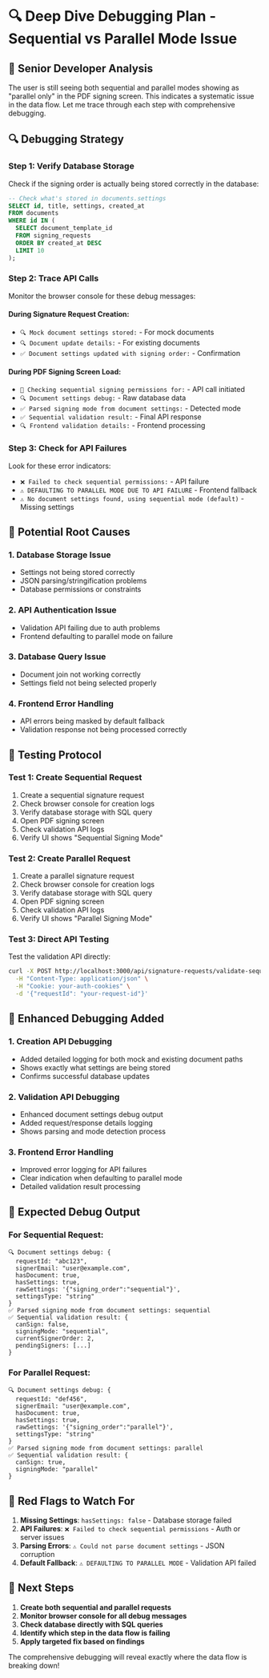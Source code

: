 # 🔍 Deep Dive Debugging Plan - Sequential vs Parallel Mode Issue

## 🧠 **Senior Developer Analysis**

The user is still seeing both sequential and parallel modes showing as "parallel only" in the PDF signing screen. This indicates a systematic issue in the data flow. Let me trace through each step with comprehensive debugging.

## 🔍 **Debugging Strategy**

### **Step 1: Verify Database Storage**
Check if the signing order is actually being stored correctly in the database:

```sql
-- Check what's stored in documents.settings
SELECT id, title, settings, created_at 
FROM documents 
WHERE id IN (
  SELECT document_template_id 
  FROM signing_requests 
  ORDER BY created_at DESC 
  LIMIT 10
);
```

### **Step 2: Trace API Calls**
Monitor the browser console for these debug messages:

#### **During Signature Request Creation:**
- `🔍 Mock document settings stored:` - For mock documents
- `🔍 Document update details:` - For existing documents  
- `✅ Document settings updated with signing order:` - Confirmation

#### **During PDF Signing Screen Load:**
- `🔄 Checking sequential signing permissions for:` - API call initiated
- `🔍 Document settings debug:` - Raw database data
- `✅ Parsed signing mode from document settings:` - Detected mode
- `✅ Sequential validation result:` - Final API response
- `🔍 Frontend validation details:` - Frontend processing

### **Step 3: Check for API Failures**
Look for these error indicators:
- `❌ Failed to check sequential permissions:` - API failure
- `⚠️ DEFAULTING TO PARALLEL MODE DUE TO API FAILURE` - Frontend fallback
- `⚠️ No document settings found, using sequential mode (default)` - Missing settings

## 🎯 **Potential Root Causes**

### **1. Database Storage Issue**
- Settings not being stored correctly
- JSON parsing/stringification problems
- Database permissions or constraints

### **2. API Authentication Issue**
- Validation API failing due to auth problems
- Frontend defaulting to parallel mode on failure

### **3. Database Query Issue**
- Document join not working correctly
- Settings field not being selected properly

### **4. Frontend Error Handling**
- API errors being masked by default fallback
- Validation response not being processed correctly

## 🧪 **Testing Protocol**

### **Test 1: Create Sequential Request**
1. Create a sequential signature request
2. Check browser console for creation logs
3. Verify database storage with SQL query
4. Open PDF signing screen
5. Check validation API logs
6. Verify UI shows "Sequential Signing Mode"

### **Test 2: Create Parallel Request**
1. Create a parallel signature request
2. Check browser console for creation logs
3. Verify database storage with SQL query
4. Open PDF signing screen
5. Check validation API logs
6. Verify UI shows "Parallel Signing Mode"

### **Test 3: Direct API Testing**
Test the validation API directly:
```bash
curl -X POST http://localhost:3000/api/signature-requests/validate-sequential \
  -H "Content-Type: application/json" \
  -H "Cookie: your-auth-cookies" \
  -d '{"requestId": "your-request-id"}'
```

## 🔧 **Enhanced Debugging Added**

### **1. Creation API Debugging**
- Added detailed logging for both mock and existing document paths
- Shows exactly what settings are being stored
- Confirms successful database updates

### **2. Validation API Debugging**
- Enhanced document settings debug output
- Added request/response details logging
- Shows parsing and mode detection process

### **3. Frontend Error Handling**
- Improved error logging for API failures
- Clear indication when defaulting to parallel mode
- Detailed validation result processing

## 🎯 **Expected Debug Output**

### **For Sequential Request:**
```
🔍 Document settings debug: {
  requestId: "abc123",
  signerEmail: "user@example.com",
  hasDocument: true,
  hasSettings: true,
  rawSettings: '{"signing_order":"sequential"}',
  settingsType: "string"
}
✅ Parsed signing mode from document settings: sequential
✅ Sequential validation result: {
  canSign: false,
  signingMode: "sequential",
  currentSignerOrder: 2,
  pendingSigners: [...]
}
```

### **For Parallel Request:**
```
🔍 Document settings debug: {
  requestId: "def456",
  signerEmail: "user@example.com", 
  hasDocument: true,
  hasSettings: true,
  rawSettings: '{"signing_order":"parallel"}',
  settingsType: "string"
}
✅ Parsed signing mode from document settings: parallel
✅ Sequential validation result: {
  canSign: true,
  signingMode: "parallel"
}
```

## 🚨 **Red Flags to Watch For**

1. **Missing Settings**: `hasSettings: false` - Database storage failed
2. **API Failures**: `❌ Failed to check sequential permissions` - Auth or server issues
3. **Parsing Errors**: `⚠️ Could not parse document settings` - JSON corruption
4. **Default Fallback**: `⚠️ DEFAULTING TO PARALLEL MODE` - Validation API failed

## 🎯 **Next Steps**

1. **Create both sequential and parallel requests**
2. **Monitor browser console for all debug messages**
3. **Check database directly with SQL queries**
4. **Identify which step in the data flow is failing**
5. **Apply targeted fix based on findings**

The comprehensive debugging will reveal exactly where the data flow is breaking down!
